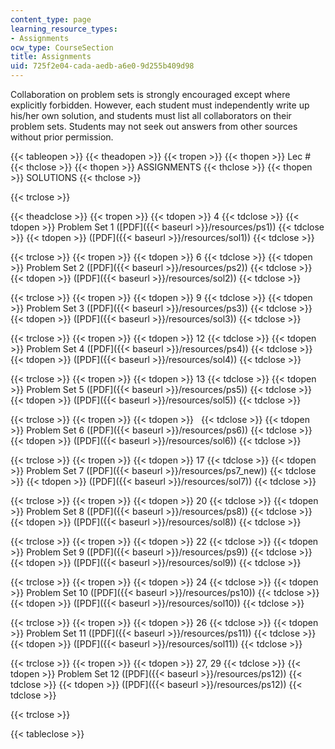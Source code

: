 ```yaml
---
content_type: page
learning_resource_types:
- Assignments
ocw_type: CourseSection
title: Assignments
uid: 725f2e04-cada-aedb-a6e0-9d255b409d98
---
```


Collaboration on problem sets is strongly encouraged except where explicitly forbidden. However, each student must independently write up his/her own solution, and students must list all collaborators on their problem sets. Students may not seek out answers from other sources without prior permission.

{{< tableopen >}}
{{< theadopen >}}
{{< tropen >}}
{{< thopen >}}
Lec #
{{< thclose >}}
{{< thopen >}}
ASSIGNMENTS
{{< thclose >}}
{{< thopen >}}
SOLUTIONS
{{< thclose >}}

{{< trclose >}}

{{< theadclose >}}
{{< tropen >}}
{{< tdopen >}}
4
{{< tdclose >}}
{{< tdopen >}}
Problem Set 1 ([PDF]({{< baseurl >}}/resources/ps1))
{{< tdclose >}}
{{< tdopen >}}
([PDF]({{< baseurl >}}/resources/sol1))
{{< tdclose >}}

{{< trclose >}}
{{< tropen >}}
{{< tdopen >}}
6
{{< tdclose >}}
{{< tdopen >}}
Problem Set 2 ([PDF]({{< baseurl >}}/resources/ps2))
{{< tdclose >}}
{{< tdopen >}}
([PDF]({{< baseurl >}}/resources/sol2))
{{< tdclose >}}

{{< trclose >}}
{{< tropen >}}
{{< tdopen >}}
9
{{< tdclose >}}
{{< tdopen >}}
Problem Set 3 ([PDF]({{< baseurl >}}/resources/ps3))
{{< tdclose >}}
{{< tdopen >}}
([PDF]({{< baseurl >}}/resources/sol3))
{{< tdclose >}}

{{< trclose >}}
{{< tropen >}}
{{< tdopen >}}
12
{{< tdclose >}}
{{< tdopen >}}
Problem Set 4 ([PDF]({{< baseurl >}}/resources/ps4))
{{< tdclose >}}
{{< tdopen >}}
([PDF]({{< baseurl >}}/resources/sol4))
{{< tdclose >}}

{{< trclose >}}
{{< tropen >}}
{{< tdopen >}}
13
{{< tdclose >}}
{{< tdopen >}}
Problem Set 5 ([PDF]({{< baseurl >}}/resources/ps5))
{{< tdclose >}}
{{< tdopen >}}
([PDF]({{< baseurl >}}/resources/sol5))
{{< tdclose >}}

{{< trclose >}}
{{< tropen >}}
{{< tdopen >}}
 
{{< tdclose >}}
{{< tdopen >}}
Problem Set 6 ([PDF]({{< baseurl >}}/resources/ps6))
{{< tdclose >}}
{{< tdopen >}}
([PDF]({{< baseurl >}}/resources/sol6))
{{< tdclose >}}

{{< trclose >}}
{{< tropen >}}
{{< tdopen >}}
17
{{< tdclose >}}
{{< tdopen >}}
Problem Set 7 ([PDF]({{< baseurl >}}/resources/ps7_new))
{{< tdclose >}}
{{< tdopen >}}
([PDF]({{< baseurl >}}/resources/sol7))
{{< tdclose >}}

{{< trclose >}}
{{< tropen >}}
{{< tdopen >}}
20
{{< tdclose >}}
{{< tdopen >}}
Problem Set 8 ([PDF]({{< baseurl >}}/resources/ps8))
{{< tdclose >}}
{{< tdopen >}}
([PDF]({{< baseurl >}}/resources/sol8))
{{< tdclose >}}

{{< trclose >}}
{{< tropen >}}
{{< tdopen >}}
22
{{< tdclose >}}
{{< tdopen >}}
Problem Set 9 ([PDF]({{< baseurl >}}/resources/ps9))
{{< tdclose >}}
{{< tdopen >}}
([PDF]({{< baseurl >}}/resources/sol9))
{{< tdclose >}}

{{< trclose >}}
{{< tropen >}}
{{< tdopen >}}
24
{{< tdclose >}}
{{< tdopen >}}
Problem Set 10 ([PDF]({{< baseurl >}}/resources/ps10))
{{< tdclose >}}
{{< tdopen >}}
([PDF]({{< baseurl >}}/resources/sol10))
{{< tdclose >}}

{{< trclose >}}
{{< tropen >}}
{{< tdopen >}}
26
{{< tdclose >}}
{{< tdopen >}}
Problem Set 11 ([PDF]({{< baseurl >}}/resources/ps11))
{{< tdclose >}}
{{< tdopen >}}
([PDF]({{< baseurl >}}/resources/sol11))
{{< tdclose >}}

{{< trclose >}}
{{< tropen >}}
{{< tdopen >}}
27, 29
{{< tdclose >}}
{{< tdopen >}}
Problem Set 12 ([PDF]({{< baseurl >}}/resources/ps12))
{{< tdclose >}}
{{< tdopen >}}
([PDF]({{< baseurl >}}/resources/ps12))
{{< tdclose >}}

{{< trclose >}}

{{< tableclose >}}
